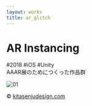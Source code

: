 ```yaml
---
layout: works
title: ar_glitch
---
```


# AR Instancing

<div class="tags">#2018 #iOS #Unity</div>

<div class="description">AAAR展のためにつくった作品群</div>

![01](./glitch01.png)

<div class="footer">
  &copy; <a href="https://kitasenjudesign.com">kitasenjudesign.com</a>
</div>
